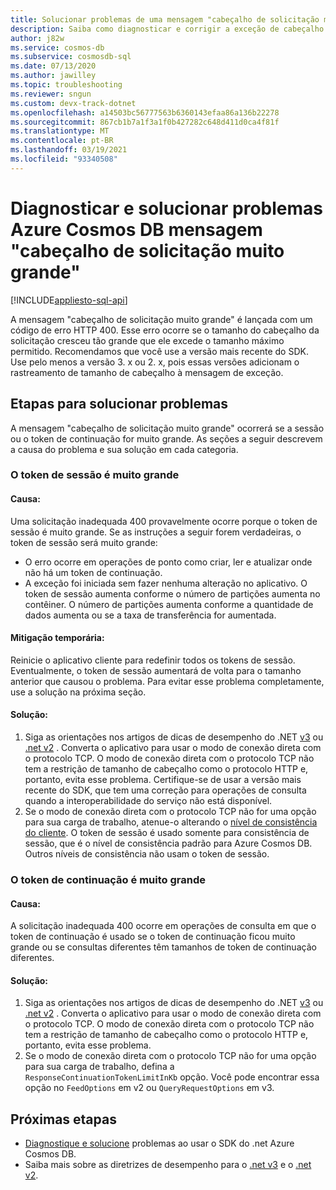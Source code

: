```yaml
---
title: Solucionar problemas de uma mensagem "cabeçalho de solicitação muito grande" ou 400 solicitação inadequada no Azure Cosmos DB
description: Saiba como diagnosticar e corrigir a exceção de cabeçalho de solicitação muito grande.
author: j82w
ms.service: cosmos-db
ms.subservice: cosmosdb-sql
ms.date: 07/13/2020
ms.author: jawilley
ms.topic: troubleshooting
ms.reviewer: sngun
ms.custom: devx-track-dotnet
ms.openlocfilehash: a14503bc56777563b6360143efaa86a136b22278
ms.sourcegitcommit: 867cb1b7a1f3a1f0b427282c648d411d0ca4f81f
ms.translationtype: MT
ms.contentlocale: pt-BR
ms.lasthandoff: 03/19/2021
ms.locfileid: "93340508"
---
```

# <a name="diagnose-and-troubleshoot-azure-cosmos-db-request-header-too-large-message"></a>Diagnosticar e solucionar problemas Azure Cosmos DB mensagem "cabeçalho de solicitação muito grande"
[!INCLUDE[appliesto-sql-api](includes/appliesto-sql-api.md)]

A mensagem "cabeçalho de solicitação muito grande" é lançada com um código de erro HTTP 400. Esse erro ocorre se o tamanho do cabeçalho da solicitação cresceu tão grande que ele excede o tamanho máximo permitido. Recomendamos que você use a versão mais recente do SDK. Use pelo menos a versão 3. x ou 2. x, pois essas versões adicionam o rastreamento de tamanho de cabeçalho à mensagem de exceção.

## <a name="troubleshooting-steps"></a>Etapas para solucionar problemas
A mensagem "cabeçalho de solicitação muito grande" ocorrerá se a sessão ou o token de continuação for muito grande. As seções a seguir descrevem a causa do problema e sua solução em cada categoria.

### <a name="session-token-is-too-large"></a>O token de sessão é muito grande

#### <a name="cause"></a>Causa:
Uma solicitação inadequada 400 provavelmente ocorre porque o token de sessão é muito grande. Se as instruções a seguir forem verdadeiras, o token de sessão será muito grande:

* O erro ocorre em operações de ponto como criar, ler e atualizar onde não há um token de continuação.
* A exceção foi iniciada sem fazer nenhuma alteração no aplicativo. O token de sessão aumenta conforme o número de partições aumenta no contêiner. O número de partições aumenta conforme a quantidade de dados aumenta ou se a taxa de transferência for aumentada.

#### <a name="temporary-mitigation"></a>Mitigação temporária: 
Reinicie o aplicativo cliente para redefinir todos os tokens de sessão. Eventualmente, o token de sessão aumentará de volta para o tamanho anterior que causou o problema. Para evitar esse problema completamente, use a solução na próxima seção.

#### <a name="solution"></a>Solução:
1. Siga as orientações nos artigos de dicas de desempenho do .NET [v3](performance-tips-dotnet-sdk-v3-sql.md) ou [.net v2](performance-tips.md) . Converta o aplicativo para usar o modo de conexão direta com o protocolo TCP. O modo de conexão direta com o protocolo TCP não tem a restrição de tamanho de cabeçalho como o protocolo HTTP e, portanto, evita esse problema. Certifique-se de usar a versão mais recente do SDK, que tem uma correção para operações de consulta quando a interoperabilidade do serviço não está disponível.
1. Se o modo de conexão direta com o protocolo TCP não for uma opção para sua carga de trabalho, atenue-o alterando o [nível de consistência do cliente](how-to-manage-consistency.md). O token de sessão é usado somente para consistência de sessão, que é o nível de consistência padrão para Azure Cosmos DB. Outros níveis de consistência não usam o token de sessão.

### <a name="continuation-token-is-too-large"></a>O token de continuação é muito grande

#### <a name="cause"></a>Causa:
A solicitação inadequada 400 ocorre em operações de consulta em que o token de continuação é usado se o token de continuação ficou muito grande ou se consultas diferentes têm tamanhos de token de continuação diferentes.
    
#### <a name="solution"></a>Solução:
1. Siga as orientações nos artigos de dicas de desempenho do .NET [v3](performance-tips-dotnet-sdk-v3-sql.md) ou [.net v2](performance-tips.md) . Converta o aplicativo para usar o modo de conexão direta com o protocolo TCP. O modo de conexão direta com o protocolo TCP não tem a restrição de tamanho de cabeçalho como o protocolo HTTP e, portanto, evita esse problema. 
1. Se o modo de conexão direta com o protocolo TCP não for uma opção para sua carga de trabalho, defina a `ResponseContinuationTokenLimitInKb` opção. Você pode encontrar essa opção no `FeedOptions` em v2 ou `QueryRequestOptions` em v3.

## <a name="next-steps"></a>Próximas etapas
* [Diagnostique e solucione](troubleshoot-dot-net-sdk.md) problemas ao usar o SDK do .net Azure Cosmos DB.
* Saiba mais sobre as diretrizes de desempenho para o [.net v3](performance-tips-dotnet-sdk-v3-sql.md) e o [.net v2](performance-tips.md).
